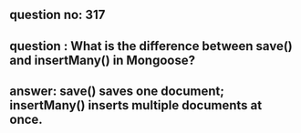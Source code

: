 
      
## question no: 317

## question : What is the difference between save() and insertMany() in Mongoose?

## answer: save() saves one document; insertMany() inserts multiple documents at once.
      